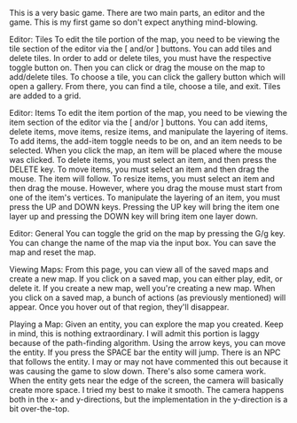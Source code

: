 This is a very basic game.
There are two main parts, an editor and the game.
This is my first game so don't expect anything mind-blowing.

Editor: Tiles
  To edit the tile portion of the map, you need to be viewing the tile section of the editor via the [ and/or ]  buttons.
  You can add tiles and delete tiles. 
  In order to add or delete tiles, you must have the respective toggle button on. Then you can click or drag the mouse on the map to add/delete tiles.
  To choose a tile, you can click the gallery button which will open a gallery. From there, you can find a tile, choose a tile, and exit.
  Tiles are added to a grid.
  
Editor: Items
  To edit the item portion of the map, you need to be viewing the item section of the editor via the [ and/or ] buttons.
  You can add items, delete items, move items, resize items, and manipulate the layering of items.
  To add items, the add-item toggle needs to be on, and an item needs to be selected. When you click the map, an item will be placed where the mouse was clicked.
  To delete items, you must select an item, and then press the DELETE key.
  To move items, you must select an item and then drag the mouse. The item will follow.
  To resize items, you must select an item and then drag the mouse. However, where you drag the mouse must start from one of the item's vertices.
  To manipulate the layering of an item, you must press the UP and DOWN keys. Pressing the UP key will bring the item one layer up and pressing the DOWN key will bring 
  item one layer down.
  
Editor: General
  You can toggle the grid on the map by pressing the G/g key.
  You can change the name of the map via the input box.
  You can save the map and reset the map.

Viewing Maps:
  From this page, you can view all of the saved maps and create a new map. If you click on a saved map, you can either play, edit, or delete it.
  If you create a new map, well you're creating a new map.
  When you click on a saved map, a bunch of actions (as previously mentioned) will appear. Once you hover out of that region, they'll disappear.

Playing a Map:
  Given an entity, you can explore the map you created. Keep in mind, this is nothing extraordinary. I will admit this portion is laggy because of the path-finding
  algorithm.
  Using the arrow keys, you can move the entity. If you press the SPACE bar the entity will jump.
  There is an NPC that follows the entity. I may or may not have commented this out because it was causing the game to slow down.
  There's also some camera work. When the entity gets near the edge of the screen, the camera will basically create more space. I tried my best to make it smooth.
  The camera happens both in the x- and y-directions, but the implementation in the y-direction is a bit over-the-top.
  

